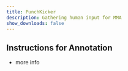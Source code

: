 ```yaml
---
title: PunchKicker
description: Gathering human input for MMA
show_downloads: false
---
```


## Instructions for Annotation
 - more info
